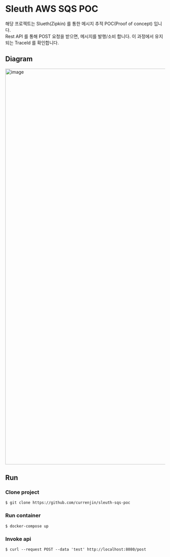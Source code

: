 # Sleuth AWS SQS POC

해당 프로젝트는 Slueth(Zipkin) 를 통한 메시지 추적 POC(Proof of concept) 입니다.<br>
Rest API 를 통해 POST 요청을 받으면, 메시지를 발행/소비 합니다. 이 과정에서 유지되는 TraceId 를 확인합니다.<br>

## Diagram
<img width="1244" alt="image" src="https://user-images.githubusercontent.com/60500649/165676051-07aed263-8549-4e59-88da-730f4420f431.png">

## Run
### Clone project
```
$ git clone https://github.com/currenjin/sleuth-sqs-poc
```

### Run container
```
$ docker-compose up
```

### Invoke api
```
$ curl --request POST --data 'test' http://localhost:8080/post
```